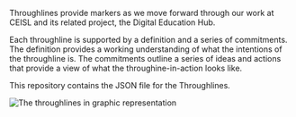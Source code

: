 Throughlines provide markers as we move forward through our work at CEISL and its related project, the Digital Education Hub.

Each throughline is supported by a definition and a series of commitments. The definition provides a working understanding of what the intentions of the throughline is. The commitments outline a series of ideas and actions that provide a view of what the throughine-in-action looks like.

This repository contains the JSON file for the Throughlines.

![The throughlines in graphic representation](throughlines-graphic.png)
